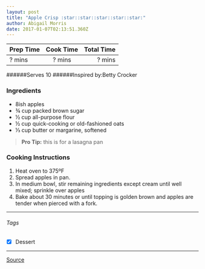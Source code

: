 ```yaml
---
layout: post
title: "Apple Crisp :star::star::star::star::star:"
author: Abigail Morris
date: 2017-01-07T02:13:51.360Z
---
```


| Prep Time  | Cook Time    | Total Time  |
| ---------- |:------------:| -----------:|
| ? mins    | ? mins      | ? mins     |


######Serves 10
######Inspired by:Betty Crocker


### Ingredients

* 8ish apples
* ¾ cup packed brown sugar
* ½ cup all-purpose flour
* ½ cup quick-cooking or old-fashioned oats
* ⅓ cup butter or margarine, softened

> **Pro Tip:** this is for a lasagna pan

### Cooking Instructions

1. Heat oven to 375ºF
2. Spread apples in pan.
3. In medium bowl, stir remaining ingredients except cream until well mixed; sprinkle over apples
4. Bake about 30 minutes or until topping is golden brown and apples are tender when pierced with a fork.



---

###### Tags
- [x] Dessert

---

[Source](http://www.bettycrocker.com/recipes/apple-crisp/3715a45c-3c00-430c-bbe2-9865f9013238)

